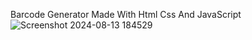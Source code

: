 Barcode Generator Made With Html Css And JavaScript![Screenshot 2024-08-13 184529](https://github.com/user-attachments/assets/ce5dfcd1-fb62-457c-ab0c-cfd8ba92bfb2)
